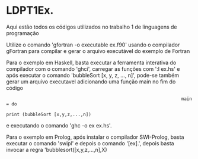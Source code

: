 # LDPT1Ex.
Aqui estão todos os códigos utilizados no trabalho 1 de linguagens de programação

Utilize o comando 'gfortran -o executable ex.f90' usando o compilador gFortran para compilar e gerar o arquivo executável do exemplo de Fortran

Para o exemplo em Haskell, basta executar a ferramenta interativa do compilador com o comando 'ghci', carregar as funções com ':l ex.hs' e após executar o comando 'bubbleSort [x, y, z, ..., n]', pode-se também gerar um arquivo executavel adicionando uma função main no fim do código 

                                                                      main = do   
                                                                            print (bubbleSort [x,y,z,...,n])

e executando o comando 'ghc -o ex ex.hs'.

Para o exemplo em Prolog, após instalar o compilador SWI-Prolog, basta executar o comando 'swipl' e depois o comando '[ex].', depois basta invocar a regra 'bubblesort([x,y,z,...,n],X)
